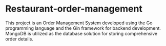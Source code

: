 # Restaurant-order-management
This project is an Order Management System developed using the Go programming language and the Gin framework for backend development. MongoDB is utilized as the database solution for storing comprehensive order details.
